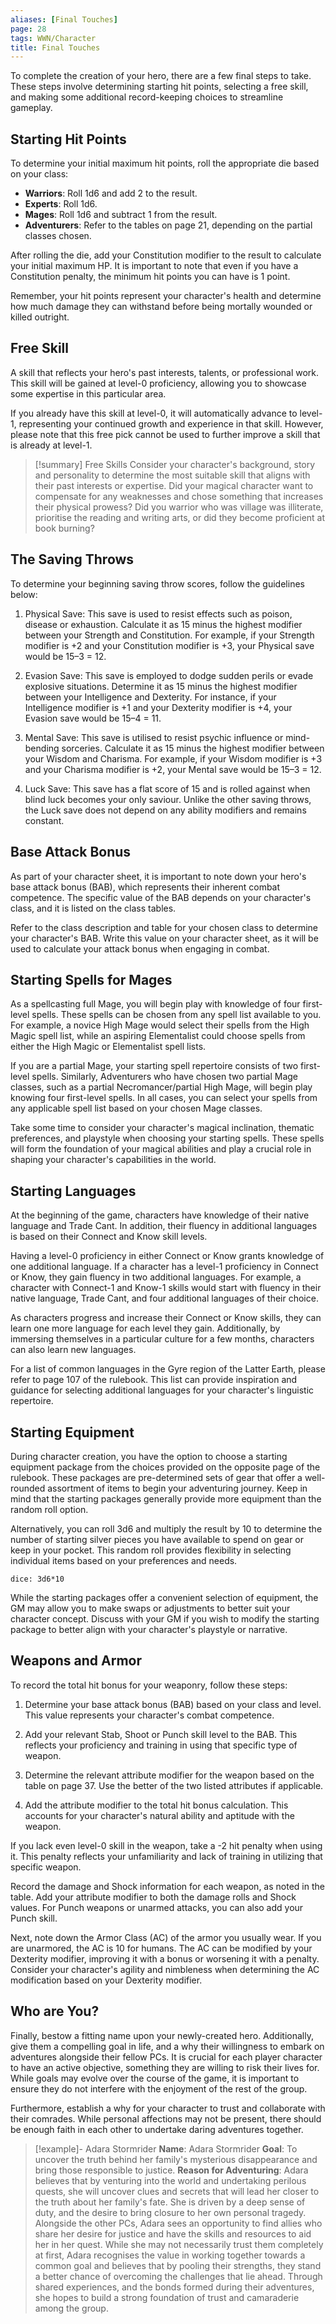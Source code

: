 ```yaml
---
aliases: [Final Touches]
page: 28
tags: WWN/Character
title: Final Touches
---
```


To complete the creation of your hero, there are a few final steps to take. These steps involve determining starting hit points, selecting a free skill, and making some additional record-keeping choices to streamline gameplay.

## Starting Hit Points

To determine your initial maximum hit points, roll the appropriate die based on your class:

- **Warriors**: Roll 1d6 and add 2 to the result.
- **Experts**: Roll 1d6.
- **Mages**: Roll 1d6 and subtract 1 from the result.
- **Adventurers**: Refer to the tables on page 21, depending on the partial classes chosen.

After rolling the die, add your Constitution modifier to the result to calculate your initial maximum HP. It is important to note that even if you have a Constitution penalty, the minimum hit points you can have is 1 point.

Remember, your hit points represent your character's health and determine how much damage they can withstand before being mortally wounded or killed outright.

## Free Skill

A skill that reflects your hero's past interests, talents, or professional work. This skill will be gained at level-0 proficiency, allowing you to showcase some expertise in this particular area.

If you already have this skill at level-0, it will automatically advance to level-1, representing your continued growth and experience in that skill. However, please note that this free pick cannot be used to further improve a skill that is already at level-1.

> [!summary] Free Skills
> Consider your character's background, story and personality to determine the most suitable skill that aligns with their past interests or expertise. Did your magical character want to compensate for any weaknesses and chose something that increases their physical prowess? Did you warrior who was village was illiterate, prioritise the reading and writing arts, or did they become proficient at book burning?

## The Saving Throws

To determine your beginning saving throw scores, follow the guidelines below:

1. Physical Save: This save is used to resist effects such as poison, disease or exhaustion. Calculate it as 15 minus the highest modifier between your Strength and Constitution. For example, if your Strength modifier is +2 and your Constitution modifier is +3, your Physical save would be 15–3 = 12.

2. Evasion Save: This save is employed to dodge sudden perils or evade explosive situations. Determine it as 15 minus the highest modifier between your Intelligence and Dexterity. For instance, if your Intelligence modifier is +1 and your Dexterity modifier is +4, your Evasion save would be 15–4 = 11.

3. Mental Save: This save is utilised to resist psychic influence or mind-bending sorceries. Calculate it as 15 minus the highest modifier between your Wisdom and Charisma. For example, if your Wisdom modifier is +3 and your Charisma modifier is +2, your Mental save would be 15–3 = 12.

4. Luck Save: This save has a flat score of 15 and is rolled against when blind luck becomes your only saviour. Unlike the other saving throws, the Luck save does not depend on any ability modifiers and remains constant.

## Base Attack Bonus

As part of your character sheet, it is important to note down your hero's base attack bonus (BAB), which represents their inherent combat competence. The specific value of the BAB depends on your character's class, and it is listed on the class tables.

Refer to the class description and table for your chosen class to determine your character's BAB. Write this value on your character sheet, as it will be used to calculate your attack bonus when engaging in combat.

## Starting Spells for Mages

As a spellcasting full Mage, you will begin play with knowledge of four first-level spells. These spells can be chosen from any spell list available to you. For example, a novice High Mage would select their spells from the High Magic spell list, while an aspiring Elementalist could choose spells from either the High Magic or Elementalist spell lists.

If you are a partial Mage, your starting spell repertoire consists of two first-level spells. Similarly, Adventurers who have chosen two partial Mage classes, such as a partial Necromancer/partial High Mage, will begin play knowing four first-level spells. In all cases, you can select your spells from any applicable spell list based on your chosen Mage classes.

Take some time to consider your character's magical inclination, thematic preferences, and playstyle when choosing your starting spells. These spells will form the foundation of your magical abilities and play a crucial role in shaping your character's capabilities in the world.

## Starting Languages

At the beginning of the game, characters have knowledge of their native language and Trade Cant. In addition, their fluency in additional languages is based on their Connect and Know skill levels.

Having a level-0 proficiency in either Connect or Know grants knowledge of one additional language. If a character has a level-1 proficiency in Connect or Know, they gain fluency in two additional languages. For example, a character with Connect-1 and Know-1 skills would start with fluency in their native language, Trade Cant, and four additional languages of their choice.

As characters progress and increase their Connect or Know skills, they can learn one more language for each level they gain. Additionally, by immersing themselves in a particular culture for a few months, characters can also learn new languages.

For a list of common languages in the Gyre region of the Latter Earth, please refer to page 107 of the rulebook. This list can provide inspiration and guidance for selecting additional languages for your character's linguistic repertoire.

## Starting Equipment

During character creation, you have the option to choose a starting equipment package from the choices provided on the opposite page of the rulebook. These packages are pre-determined sets of gear that offer a well-rounded assortment of items to begin your adventuring journey. Keep in mind that the starting packages generally provide more equipment than the random roll option.

Alternatively, you can roll 3d6 and multiply the result by 10 to determine the number of starting silver pieces you have available to spend on gear or keep in your pocket. This random roll provides flexibility in selecting individual items based on your preferences and needs.

`dice: 3d6*10`

While the starting packages offer a convenient selection of equipment, the GM may allow you to make swaps or adjustments to better suit your character concept. Discuss with your GM if you wish to modify the starting package to better align with your character's playstyle or narrative.

## Weapons and Armor

To record the total hit bonus for your weaponry, follow these steps:

1. Determine your base attack bonus (BAB) based on your class and level. This value represents your character's combat competence.

2. Add your relevant Stab, Shoot or Punch skill level to the BAB. This reflects your proficiency and training in using that specific type of weapon.

3. Determine the relevant attribute modifier for the weapon based on the table on page 37. Use the better of the two listed attributes if applicable.

4. Add the attribute modifier to the total hit bonus calculation. This accounts for your character's natural ability and aptitude with the weapon.
    

If you lack even level-0 skill in the weapon, take a -2 hit penalty when using it. This penalty reflects your unfamiliarity and lack of training in utilizing that specific weapon.

Record the damage and Shock information for each weapon, as noted in the table. Add your attribute modifier to both the damage rolls and Shock values. For Punch weapons or unarmed attacks, you can also add your Punch skill.

Next, note down the Armor Class (AC) of the armor you usually wear. If you are unarmored, the AC is 10 for humans. The AC can be modified by your Dexterity modifier, improving it with a bonus or worsening it with a penalty. Consider your character's agility and nimbleness when determining the AC modification based on your Dexterity modifier.

## Who are You?

Finally, bestow a fitting name upon your newly-created hero. Additionally, give them a compelling goal in life, and a why their willingness to embark on adventures alongside their fellow PCs. It is crucial for each player character to have an active objective, something they are willing to risk their lives for. While goals may evolve over the course of the game, it is important to ensure they do not interfere with the enjoyment of the rest of the group.

Furthermore, establish a why for your character to trust and collaborate with their comrades. While personal affections may not be present, there should be enough faith in each other to undertake daring adventures together.

> [!example]- Adara Stormrider
> **Name**: Adara Stormrider
> **Goal**: To uncover the truth behind her family's mysterious disappearance and bring those responsible to justice.
> **Reason for Adventuring**: Adara believes that by venturing into the world and undertaking perilous quests, she will uncover clues and secrets that will lead her closer to the truth about her family's fate. She is driven by a deep sense of duty, and the desire to bring closure to her own personal tragedy. Alongside the other PCs, Adara sees an opportunity to find allies who share her desire for justice and have the skills and resources to aid her in her quest. While she may not necessarily trust them completely at first, Adara recognises the value in working together towards a common goal and believes that by pooling their strengths, they stand a better chance of overcoming the challenges that lie ahead. Through shared experiences, and the bonds formed during their adventures, she hopes to build a strong foundation of trust and camaraderie among the group.

